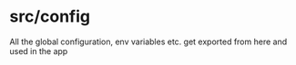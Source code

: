 # src/config

All the global configuration, env variables etc. get exported from here and used in the app
